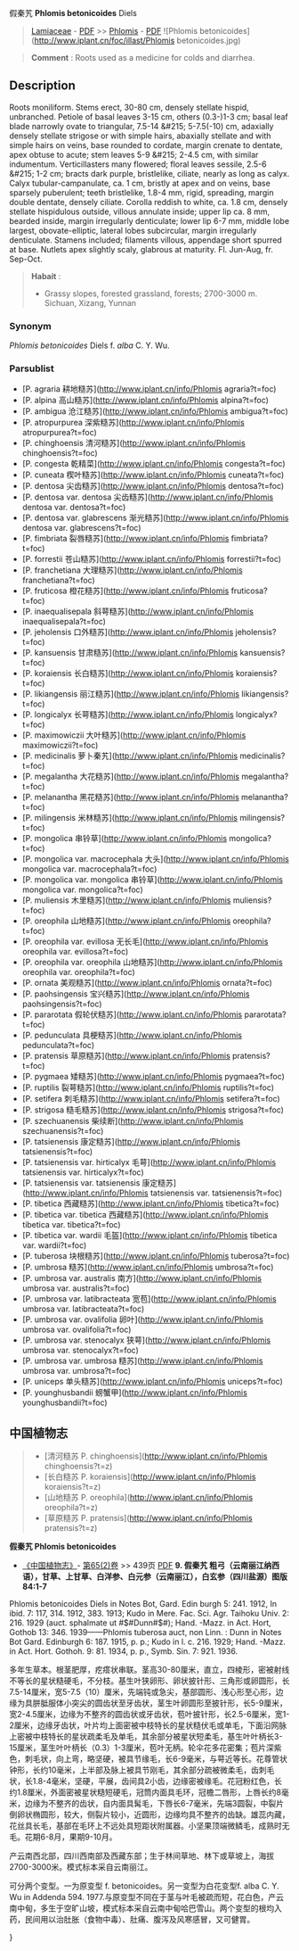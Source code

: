 假秦艽 **Phlomis betonicoides** Diels

> [Lamiaceae](http://www.iplant.cn/info/Lamiaceae?t=foc) - [PDF](http://www.iplant.cn/foc/pdf/Lamiaceae.pdf) >> [Phlomis](http://www.iplant.cn/info/Phlomis?t=foc) - [PDF](http://www.iplant.cn/foc/pdf/Phlomis.pdf)
![Phlomis betonicoides](http://www.iplant.cn/foc/illast/Phlomis betonicoides.jpg)


> **Comment** : 
> Roots used as a medicine for colds and diarrhea.

## Description

Roots moniliform. Stems erect, 30-80 cm, densely stellate hispid, unbranched. Petiole of basal leaves 3-15 cm, others (0.3-)1-3 cm; basal leaf blade narrowly ovate to triangular, 7.5-14 &amp;#215; 5-7.5(-10) cm, adaxially densely stellate strigose or with simple hairs, abaxially stellate and with simple hairs on veins, base rounded to cordate, margin crenate to dentate, apex obtuse to acute; stem leaves 5-9 &amp;#215; 2-4.5 cm, with similar indumentum. Verticillasters many flowered; floral leaves sessile, 2.5-6 &amp;#215; 1-2 cm; bracts dark purple, bristlelike, ciliate, nearly as long as calyx. Calyx tubular-campanulate, ca. 1 cm, bristly at apex and on veins, base sparsely puberulent; teeth bristlelike, 1.8-4 mm, rigid, spreading, margin double dentate, densely ciliate. Corolla reddish to white, ca. 1.8 cm, densely stellate hispidulous outside, villous annulate inside; upper lip ca. 8 mm, bearded inside, margin irregularly denticulate; lower lip 6-7 mm, middle lobe largest, obovate-elliptic, lateral lobes subcircular, margin irregularly denticulate. Stamens included; filaments villous, appendage short spurred at base. Nutlets apex slightly scaly, glabrous at maturity. Fl. Jun-Aug, fr. Sep-Oct.


> **Habait** : 
>* Grassy slopes, forested grassland, forests; 2700-3000 m. Sichuan, Xizang, Yunnan

### Synonym
*Phlomis betonicoides* Diels f. *alba* C. Y. Wu.


### Parsublist

* [P.  agraria  耕地糙苏](http://www.iplant.cn/info/Phlomis agraria?t=foc)
* [P.  alpina  高山糙苏](http://www.iplant.cn/info/Phlomis alpina?t=foc)
* [P.  ambigua  沧江糙苏](http://www.iplant.cn/info/Phlomis ambigua?t=foc)
* [P.  atropurpurea  深紫糙苏](http://www.iplant.cn/info/Phlomis atropurpurea?t=foc)
* [P.  chinghoensis  清河糙苏](http://www.iplant.cn/info/Phlomis chinghoensis?t=foc)
* [P.  congesta  乾精菜](http://www.iplant.cn/info/Phlomis congesta?t=foc)
* [P.  cuneata  楔叶糙苏](http://www.iplant.cn/info/Phlomis cuneata?t=foc)
* [P.  dentosa  尖齿糙苏](http://www.iplant.cn/info/Phlomis dentosa?t=foc)
* [P.  dentosa var. dentosa  尖齿糙苏](http://www.iplant.cn/info/Phlomis dentosa var. dentosa?t=foc)
* [P.  dentosa var. glabrescens  渐光糙苏](http://www.iplant.cn/info/Phlomis dentosa var. glabrescens?t=foc)
* [P.  fimbriata  裂唇糙苏](http://www.iplant.cn/info/Phlomis fimbriata?t=foc)
* [P.  forrestii  苍山糙苏](http://www.iplant.cn/info/Phlomis forrestii?t=foc)
* [P.  franchetiana  大理糙苏](http://www.iplant.cn/info/Phlomis franchetiana?t=foc)
* [P.  fruticosa  橙花糙苏](http://www.iplant.cn/info/Phlomis fruticosa?t=foc)
* [P.  inaequalisepala  斜萼糙苏](http://www.iplant.cn/info/Phlomis inaequalisepala?t=foc)
* [P.  jeholensis  口外糙苏](http://www.iplant.cn/info/Phlomis jeholensis?t=foc)
* [P.  kansuensis  甘肃糙苏](http://www.iplant.cn/info/Phlomis kansuensis?t=foc)
* [P.  koraiensis  长白糙苏](http://www.iplant.cn/info/Phlomis koraiensis?t=foc)
* [P.  likiangensis  丽江糙苏](http://www.iplant.cn/info/Phlomis likiangensis?t=foc)
* [P.  longicalyx  长萼糙苏](http://www.iplant.cn/info/Phlomis longicalyx?t=foc)
* [P.  maximowiczii  大叶糙苏](http://www.iplant.cn/info/Phlomis maximowiczii?t=foc)
* [P.  medicinalis  萝卜秦艽](http://www.iplant.cn/info/Phlomis medicinalis?t=foc)
* [P.  megalantha  大花糙苏](http://www.iplant.cn/info/Phlomis megalantha?t=foc)
* [P.  melanantha  黑花糙苏](http://www.iplant.cn/info/Phlomis melanantha?t=foc)
* [P.  milingensis  米林糙苏](http://www.iplant.cn/info/Phlomis milingensis?t=foc)
* [P.  mongolica  串铃草](http://www.iplant.cn/info/Phlomis mongolica?t=foc)
* [P.  mongolica var. macrocephala  大头](http://www.iplant.cn/info/Phlomis mongolica var. macrocephala?t=foc)
* [P.  mongolica var. mongolica  串铃草](http://www.iplant.cn/info/Phlomis mongolica var. mongolica?t=foc)
* [P.  muliensis  木里糙苏](http://www.iplant.cn/info/Phlomis muliensis?t=foc)
* [P.  oreophila  山地糙苏](http://www.iplant.cn/info/Phlomis oreophila?t=foc)
* [P.  oreophila var. evillosa  无长毛](http://www.iplant.cn/info/Phlomis oreophila var. evillosa?t=foc)
* [P.  oreophila var. oreophila  山地糙苏](http://www.iplant.cn/info/Phlomis oreophila var. oreophila?t=foc)
* [P.  ornata  美观糙苏](http://www.iplant.cn/info/Phlomis ornata?t=foc)
* [P.  paohsingensis  宝兴糙苏](http://www.iplant.cn/info/Phlomis paohsingensis?t=foc)
* [P.  pararotata  假轮伏糙苏](http://www.iplant.cn/info/Phlomis pararotata?t=foc)
* [P.  pedunculata  具梗糙苏](http://www.iplant.cn/info/Phlomis pedunculata?t=foc)
* [P.  pratensis  草原糙苏](http://www.iplant.cn/info/Phlomis pratensis?t=foc)
* [P.  pygmaea  矮糙苏](http://www.iplant.cn/info/Phlomis pygmaea?t=foc)
* [P.  ruptilis  裂萼糙苏](http://www.iplant.cn/info/Phlomis ruptilis?t=foc)
* [P.  setifera  刺毛糙苏](http://www.iplant.cn/info/Phlomis setifera?t=foc)
* [P.  strigosa  糙毛糙苏](http://www.iplant.cn/info/Phlomis strigosa?t=foc)
* [P.  szechuanensis  柴续断](http://www.iplant.cn/info/Phlomis szechuanensis?t=foc)
* [P.  tatsienensis  康定糙苏](http://www.iplant.cn/info/Phlomis tatsienensis?t=foc)
* [P.  tatsienensis var. hirticalyx  毛萼](http://www.iplant.cn/info/Phlomis tatsienensis var. hirticalyx?t=foc)
* [P.  tatsienensis var. tatsienensis  康定糙苏](http://www.iplant.cn/info/Phlomis tatsienensis var. tatsienensis?t=foc)
* [P.  tibetica  西藏糙苏](http://www.iplant.cn/info/Phlomis tibetica?t=foc)
* [P.  tibetica var. tibetica  西藏糙苏](http://www.iplant.cn/info/Phlomis tibetica var. tibetica?t=foc)
* [P.  tibetica var. wardii  毛盔](http://www.iplant.cn/info/Phlomis tibetica var. wardii?t=foc)
* [P.  tuberosa  块根糙苏](http://www.iplant.cn/info/Phlomis tuberosa?t=foc)
* [P.  umbrosa  糙苏](http://www.iplant.cn/info/Phlomis umbrosa?t=foc)
* [P.  umbrosa var. australis  南方](http://www.iplant.cn/info/Phlomis umbrosa var. australis?t=foc)
* [P.  umbrosa var. latibracteata  宽苞](http://www.iplant.cn/info/Phlomis umbrosa var. latibracteata?t=foc)
* [P.  umbrosa var. ovalifolia  卵叶](http://www.iplant.cn/info/Phlomis umbrosa var. ovalifolia?t=foc)
* [P.  umbrosa var. stenocalyx  狭萼](http://www.iplant.cn/info/Phlomis umbrosa var. stenocalyx?t=foc)
* [P.  umbrosa var. umbrosa  糙苏](http://www.iplant.cn/info/Phlomis umbrosa var. umbrosa?t=foc)
* [P.  uniceps  单头糙苏](http://www.iplant.cn/info/Phlomis uniceps?t=foc)
* [P.  younghusbandii  螃蟹甲](http://www.iplant.cn/info/Phlomis younghusbandii?t=foc)


## 中国植物志

> * [清河糙苏  P.  chinghoensis](http://www.iplant.cn/info/Phlomis chinghoensis?t=z)
> * [长白糙苏  P.  koraiensis](http://www.iplant.cn/info/Phlomis koraiensis?t=z)
> * [山地糙苏  P.  oreophila](http://www.iplant.cn/info/Phlomis oreophila?t=z)
> * [草原糙苏  P.  pratensis](http://www.iplant.cn/info/Phlomis pratensis?t=z)

**假秦艽 Phlomis betonicoides**

* [《中国植物志》](http://www.iplant.cn/frps)- [第65(2)卷](http://www.iplant.cn/frps/vol/65(2)) >> 439页 [PDF](http://www.iplant.cn/frps/pdf/65(2)/439.PDF)
**9. 假秦艽 粗弓（云南丽江纳西语），甘草、上甘草、白洋参、白元参（云南丽江），白玄参（四川盐源）图版84:1-7**

Phlomis betonicoides Diels in Notes Bot, Gard. Edin burgh 5: 241. 1912, In ibid. 7: 117, 314. 1912, 383. 1913; Kudo in Mere. Fac. Sci. Agr. Taihoku Univ. 2: 216. 1929 (auct. sphalmate ut #$#Dunn#$#); Hand. -Mazz. in Act. Hort, Gothob 13: 346. 1939——Phlomis tuberosa auct, non Linn. : Dunn in Notes Bot Gard. Edinburgh 6: 187. 1915, p. p.; Kudo in l. c. 216. 1929; Hand. -Mazz. in Act. Hort. Gothoh. 9: 81. 1934, p. p., Symb. Sin. 7: 921. 1936.

多年生草本。根茎肥厚，疙瘩状串联。茎高30-80厘米，直立，四棱形，密被射线不等长的星状糙硬毛，不分枝。基生叶狭卵形、卵状披针形、三角形或卵圆形，长7.5-14厘米，宽5-7.5（10）厘米，先端钝或急尖，基部圆形、浅心形至心形，边缘为具胼胝服体小突尖的圆齿状至牙齿状，茎生叶卵圆形至披针形，长5-9厘米，宽2-4.5厘米，边缘为不整齐的圆齿状或牙齿状，苞叶披针形，长2.5-6厘米，宽1-2厘米，边缘牙齿状，叶片均上面密被中枝特长的星状糙伏毛或单毛，下面沿网脉上密被中枝特长的星状疏柔毛及单毛，其余部分被星状短柔毛，基生叶叶柄长3-15厘米，茎生叶叶柄长（0.3）1-3厘米，苞叶无柄。轮伞花多花密集；苞片深紫色，刺毛状，向上弯，略坚硬，被具节缘毛，长6-9毫米，与萼近等长。花尊管状钟形，长约10毫米，上半部及脉上被具节刚毛，其余部分疏被微柔毛，齿刺毛状，长1.8-4毫米，坚硬，平展，齿间具2小齿，边缘密被缘毛。花冠粉红色，长约1.8厘米，外面密被星状糙短硬毛，冠筒内面具毛环，冠檐二唇形，上唇长约8毫米，边缘为不整齐的齿状，自内面具髯毛，下唇长6-7毫米，先端3圆裂，中裂片倒卵状椭圆形，较大，侧裂片较小，近圆形，边缘均具不整齐的齿缺。雄蕊内藏，花丝具长毛，基部在毛环上不远处具短距状附属器。小坚果顶端微鳞毛，成熟时无毛。花期6-8月，果期9-10月。

产云南西北部，四川西南部及西藏东部；生于林间草地、林下或草坡上，海拔2700-3000米。模式标本采自云南丽江。

可分两个变型。一为原变型 f. betonicoides。另一变型为白花变型f. alba C. Y. Wu in Addenda 594. 1977.与原变型不同在于茎与叶毛被疏而短，花白色，产云南中甸，多生于空旷山坡，模式标本采自云南中甸哈巴雪山。两个变型的根均入药，民间用以治肚胀（食物中毒）、肚痛、腹泻及风寒感冒，又可健胃。

}